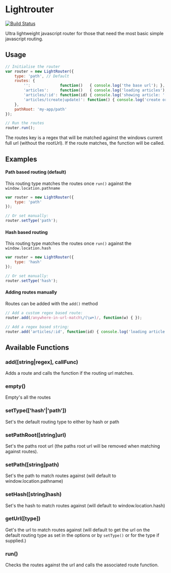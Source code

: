 Lightrouter
===========

[![Build Status](https://api.travis-ci.org/garygreen/lightrouter.svg)](https://travis-ci.org/garygreen/lightrouter)

Ultra lightweight javascript router for those that need the most basic simple javascript routing.

## Usage

```javascript
// Initialise the router
var router = new LightRouter({
	type: 'path', // Default
	routes: {
		'':             function()   { console.log('the base url'); },
		'articles':     function()   { console.log('loading articles'); },
		'articles/:id': function(id) { console.log('showing article: ' + id); }
		'articles/(create|update)': function() { console.log('create or update article'); }
	},
	pathRoot: 'my-app/path'
});

// Run the routes
router.run();
```

The routes key is a regex that will be matched against the windows current full url (without the rootUrl). If the route matches, the function will be called.

Examples
---

#### Path based routing (default)

This routing type matches the routes once `run()` against the `window.location.pathname`

```javascript
var router = new LightRouter({
	type: 'path'
});

// Or set manually:
router.setType('path');
```

#### Hash based routing

This routing type matches the routes once `run()` against the `window.location.hash`

```javascript
var router = new LightRouter({
	type: 'hash'
});

// Or set manually:
router.setType('hash');
```

#### Adding routes manually

Routes can be added with the `add()` method

```javascript
// Add a custom regex based route:
router.add(/anywhere-in-url-match\/(\w+)/, function(w) { });

// Add a regex based string:
router.add('articles/:id', function(id) { console.log('loading article ' + id); });
```

Available Functions
---

### add([string|regex], callFunc)
Adds a route and calls the function if the routing url matches.

### empty()
Empty's all the routes

### setType(['hash'|'path'])
Set's the default routing type to either by hash or path

### setPathRoot([string]url)
Set's the paths root url (the paths root url will be removed when matching against routes).

### setPath([string]path)
Set's the path to match routes against (will default to window.location.pathname)

### setHash([string]hash)
Set's the hash to match routes against (will default to window.location.hash)

### getUrl([type])
Get's the url to match routes against (will default to get the url on the default routing type as set in the options or by `setType()` or for the type if supplied.)

### run()
Checks the routes against the url and calls the associated route function.